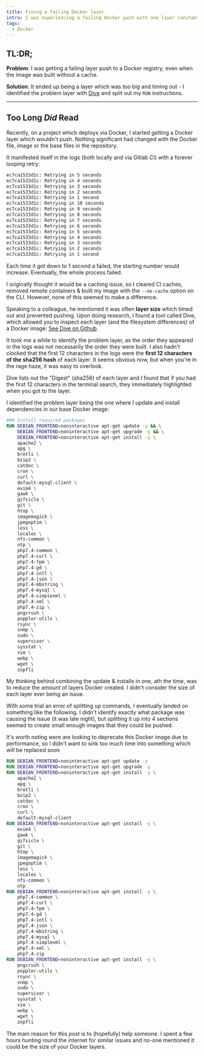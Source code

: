 ```yaml
---
title: Fixing a failing Docker layer
intro: I was experiencing a failing Docker push with one layer constantly timing out and retrying
tags:
  - Docker
---
```


## TL:DR;

**Problem**: I was getting a failing layer push to a Docker registry, even when the image was built without a cache.

**Solution**: It ended up being a layer which was too big and timing out - I identified the problem layer with [Dive](https://github.com/wagoodman/dive) and split out my `RUN` instructions.

---

## Too Long _Did_ Read

Recently, on a project which deploys via Docker, I started getting a Docker layer which wouldn't push. Nothing significant had changed with the Docker file, image or the base files in the repository.

It manifested itself in the logs (both locally and via Gitlab CI) with a forever looping retry:

```bash
ec7ca1533d1c: Retrying in 5 seconds
ec7ca1533d1c: Retrying in 4 seconds
ec7ca1533d1c: Retrying in 3 seconds
ec7ca1533d1c: Retrying in 2 seconds
ec7ca1533d1c: Retrying in 1 second
ec7ca1533d1c: Retrying in 10 seconds
ec7ca1533d1c: Retrying in 9 seconds
ec7ca1533d1c: Retrying in 8 seconds
ec7ca1533d1c: Retrying in 7 seconds
ec7ca1533d1c: Retrying in 6 seconds
ec7ca1533d1c: Retrying in 5 seconds
ec7ca1533d1c: Retrying in 4 seconds
ec7ca1533d1c: Retrying in 3 seconds
ec7ca1533d1c: Retrying in 2 seconds
ec7ca1533d1c: Retrying in 1 second
```

Each time it got down to 1 second a failed, the starting number would increase. Eventually, the whole process failed.

I originally thought it would be a caching issue, so I cleared CI caches, removed remote containers & built my image with the `--no-cache` option on the CLI. However, none of this seemed to make a difference.

Speaking to a colleague, he mentioned it was often **layer size** which timed out and prevented pushing. Upon doing research, I found a tool called Dive, which allowed you to inspect each layer (and the filesystem differences) of a Docker image: [See Dive on Github](https://github.com/wagoodman/dive).

It took me a while to identify the problem layer, as the order they appeared in the logs was not necessarily the order they were built. I also hadn't clocked that the first 12 characters in the logs were the **first 12 characters of the sha256 hash** of each layer. It seems obvious now, but when you're in the rage haze, it was easy to overlook.

Dive lists out the "Digest" (sha256) of each layer and I found that if you had the first 12 characters in the terminal search, they immediately highlighted when you got to the layer.

I identified the problem layer being the one where I update and install dependencies in our base Docker image:

```Dockerfile
### Install required packages
RUN DEBIAN_FRONTEND=noninteractive apt-get update -y && \
	DEBIAN_FRONTEND=noninteractive apt-get upgrade -y && \
	DEBIAN_FRONTEND=noninteractive apt-get install -y \
	apache2 \
	apg \
	brotli \
	bzip2 \
	catdoc \
	cron \
	curl \
	default-mysql-client \
	exim4 \
	gawk \
	gifsicle \
	git \
	htop \
	imagemagick \
	jpegoptim \
	less \
	locales \
	nfs-common \
	ntp \
	php7.4-common \
	php7.4-curl \
	php7.4-fpm \
	php7.4-gd \
	php7.4-intl \
	php7.4-json \
	php7.4-mbstring \
	php7.4-mysql \
	php7.4-simplexml \
	php7.4-xml \
	php7.4-zip \
	pngcrush \
	poppler-utils \
	rsync \
	snmp \
	sudo \
	supervisor \
	sysstat \
	vim \
	webp \
	wget \
	zopfli
```

My thinking behind combining the update & installs in one, ath the time, was to reduce the _amount_ of layers Docker created. I didn't consider the size of each layer ever being an issue.

With some trial an error of splitting up commands, I eventually landed on something like the following. I didn't identify exactly what package was causing the issue (it was late night), but splitting it up into 4 sections seemed to create small enough images that they could be pushed.

It's worth noting were are looking to deprecate this Docker image due to performance, so I didn't want to sink too much time into something which will be replaced soon

```Dockerfile
RUN DEBIAN_FRONTEND=noninteractive apt-get update -y
RUN DEBIAN_FRONTEND=noninteractive apt-get upgrade -y
RUN DEBIAN_FRONTEND=noninteractive apt-get install -y \
	apache2 \
	apg \
	brotli \
	bzip2 \
	catdoc \
	cron \
	curl \
	default-mysql-client
RUN DEBIAN_FRONTEND=noninteractive apt-get install -y \
	exim4 \
	gawk \
	gifsicle \
	git \
	htop \
	imagemagick \
	jpegoptim \
	less \
	locales \
	nfs-common \
	ntp
RUN DEBIAN_FRONTEND=noninteractive apt-get install -y \
	php7.4-common \
	php7.4-curl \
	php7.4-fpm \
	php7.4-gd \
	php7.4-intl \
	php7.4-json \
	php7.4-mbstring \
	php7.4-mysql \
	php7.4-simplexml \
	php7.4-xml \
	php7.4-zip
RUN DEBIAN_FRONTEND=noninteractive apt-get install -y \
	pngcrush \
	poppler-utils \
	rsync \
	snmp \
	sudo \
	supervisor \
	sysstat \
	vim \
	webp \
	wget \
	zopfli
```

The main reason for this post is to (hopefully) help someone. I spent a few hours hunting round the internet for similar issues and no-one mentioned it could be the size of your Docker layers.
